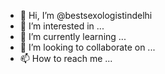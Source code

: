 - 👋 Hi, I’m @bestsexologistindelhi
- 👀 I’m interested in ...
- 🌱 I’m currently learning ...
- 💞️ I’m looking to collaborate on ...
- 📫 How to reach me ...

<!---
bestsexologistindelhi/bestsexologistindelhi is a ✨ special ✨ repository because its `README.md` (this file) appears on your GitHub profile.
You can click the Preview link to take a look at your changes.
--->
